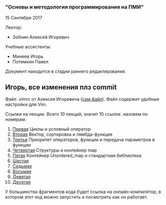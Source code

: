 ### "Основы и методология программирования на ПМИ"

15 Сентября 2017

Лектор:

* Зобнин Алексей Игоревич

Учебные ассистенты:

 * Минеев Игорь
 * Потемкин Павел

Документ находится в стадии раннего редактирования. 
## Игорь, все изменения плз commit

Файл .vimrc от Алексея Игоревича ([сам файл](/New_lections/.vimrc/)). Файл содержит удобные настройки для Vim.

Ссылки на лекции. Всего 10 лекций, значит 10 ссылок. назовем по номерам.

1. [Первая](/New_lections/First_lection.md/) Циклы и условный оператор
2. [Вторая](/New_lections/Second_lection.md/) Вектор, сортировка и лямбда-функция
3. [Третья](/New_lections/Third_lection.md/) Приоритет операторов, функции и передача параметров в функции
4. [Четвертая](/New_lections/Fourth_lection.md/) Структуры и контейнер map
5. [Пятая](/New_lections/Fifth_lection.md/) Контейнер Unordered_map и стандартная библиотека
6. [Шестая](/New_lections/Sixth_lection.md/)
7. [Седьмая](/New_lections/Seventh_lection.md/)
8. [Восьмая](/New_lections/Eighth_lection.md/)
9. [Девятая](/New_lections/Nineth_lection.md/)
10. [Десятая](/New_lections/Tenth_lection.md/)

У большинства фрагментов кода будет ссылка на онлайн-компилятор, в котором этот код можно запустить и посмотреть как он работает.